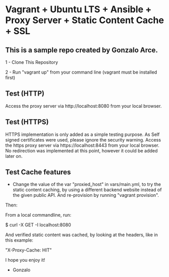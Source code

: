 # Vagrant + Ubuntu LTS + Ansible + Proxy Server + Static Content Cache + SSL  

## This is a sample repo created by Gonzalo Arce. 
1 - Clone This Repository

2 - Run "vagrant up" from your command line (vagrant must be installed first)

## Test (HTTP)

Access the proxy server via http://localhost:8080 from your local browser.

## Test (HTTPS)

HTTPS implementation is only added as a simple testing purpose. As Self signed certificates were used, please ignore the security
warning. Access the https proxy server via https://localhost:8443 from your local browser. No redirection was implemented at this point, however it could be added later on.

## Test Cache features

- Change the value of the var "proxied_host" in vars/main.yml, to try the static content caching, by using a different backend website instead of 
the given public API. And re-provision by running "vagrant provision". 

Then:

From a local commandline, run:

$ curl -X GET -I localhost:8080

And verified static content was cached, by looking at the headers, like in this example:

"X-Proxy-Cache: HIT"



I hope you enjoy it!


- Gonzalo



